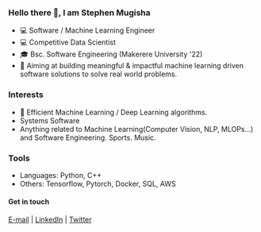### Hello there 👋, I am Stephen Mugisha

<!--
**steph-en-m/steph-en-m** is a ✨ _special_ ✨ repository because its `README.md` (this file) appears on your GitHub profile.

Here are some ideas to get you started:

- 🔭 I’m currently working on ...
- 🌱 I’m currently learning ...
- 👯 I’m looking to collaborate on ...
- 🤔 I’m looking for help with ...
- 💬 Ask me about ...
- 📫 How to reach me: ...
- 😄 Pronouns: ...
- ⚡ Fun fact: ...
-->

- :computer:  Software / Machine Learning Engineer
- :computer: Competitive Data Scientist
- 🎓 Bsc. Software Engineering (Makerere University '22)
- :robot:  Aiming at building meaningful & impactful machine learning driven software solutions to solve real world problems.

### Interests

- :brain:  Efficient Machine Learning / Deep Learning algorithms.
- Systems Software
- Anything related to Machine Learning(Computer Vision, NLP, MLOPs...) and Software Engineering. Sports. Music.

### Tools
- Languages: Python, C++
- Others: Tensorflow, Pytorch, Docker, SQL, AWS

#### Get in touch

[E-mail](mstevejean@gmail.com) | [LinkedIn](https://www.linkedin.com/in/stephen-mugisha-b3025a159/) | [Twitter](https://twitter.com/smugisha_) 
 

<!--
[![Stephen's Github Stats](https://github-readme-stats.vercel.app/api?username=steph-en-m)](https://github.com/anuraghazra/github-readme-stats)
-->



